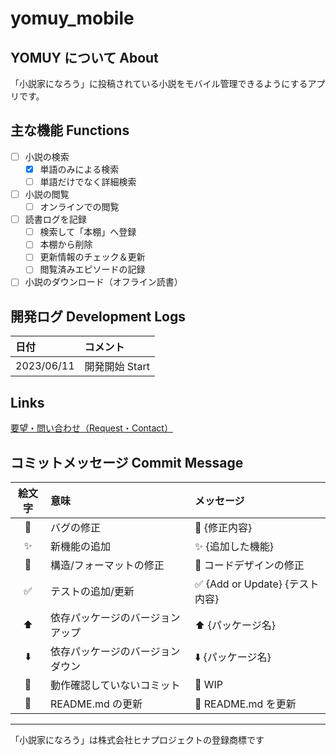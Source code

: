 # yomuy_mobile

## YOMUY について About

「小説家になろう」に投稿されている小説をモバイル管理できるようにするアプリです。

## 主な機能 Functions

- [ ] 小説の検索
  - [x] 単語のみによる検索
  - [ ] 単語だけでなく詳細検索
- [ ] 小説の閲覧
  - [ ] オンラインでの閲覧
- [ ] 読書ログを記録
  - [ ] 検索して「本棚」へ登録
  - [ ] 本棚から削除
  - [ ] 更新情報のチェック＆更新
  - [ ] 閲覧済みエピソードの記録
- [ ] 小説のダウンロード（オフライン読書）

## 開発ログ Development Logs

| 日付       | コメント       |
| :--------- | :------------- |
| 2023/06/11 | 開発開始 Start |

## Links

[要望・問い合わせ（Request・Contact）](https://forms.gle/yZFvmimNPqgSmgEe7)

## コミットメッセージ Commit Message

| 絵文字 | 意味                             | メッセージ                      |
| :----: | :------------------------------- | :------------------------------ |
|   🐛   | バグの修正                       | 🐛 {修正内容}                   |
|   ✨   | 新機能の追加                     | ✨ {追加した機能}               |
|   🎨   | 構造/フォーマットの修正          | 🎨 コードデザインの修正         |
|   ✅   | テストの追加/更新                | ✅ {Add or Update} {テスト内容} |
|   ⬆️   | 依存パッケージのバージョンアップ | ⬆️ {パッケージ名}               |
|   ⬇️   | 依存パッケージのバージョンダウン | ⬇️ {パッケージ名}               |
|   🚧   | 動作確認していないコミット       | 🚧 WIP                          |
|   📝   | README.md の更新                 | 📝 README.md を更新             |

---

「小説家になろう」は株式会社ヒナプロジェクトの登録商標です
